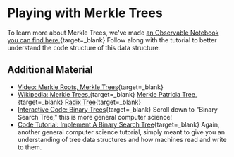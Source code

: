   Playing with Merkle Trees
=========================

  To learn more about Merkle Trees, we've made [an Observable Notebook you can find here.](https://observablehq.com/@consensys-academy/merkle-trees){target=_blank} Follow along with the tutorial to better understand the code structure of this data structure.

 Additional Material
-------------------

 * [Video: Merkle Roots, Merkle Trees](https://www.youtube.com/watch?v=gUwXCt1qkBU){target=_blank}
* [Wikipedia: Merkle Trees,](https://en.wikipedia.org/wiki/Merkle_tree){target=_blank} [Merkle Patricia Tree,](https://eth.wiki/en/fundamentals/patricia-tree){target=_blank} [Radix Tree](https://en.wikipedia.org/wiki/Radix_tree){target=_blank}
* [Interactive Code: Binary Trees](http://btholt.github.io/four-semesters-of-cs/){target=_blank} Scroll down to "Binary Search Tree," this is more general computer science!
* [Code Tutorial: Implement A Binary Search Tree](https://initjs.org/implement-a-binary-search-tree-in-javascript-952a44ee7c26){target=_blank} Again, another general computer science tutorial, simply meant to give you an understanding of tree data structures and how machines read and write to them.

   